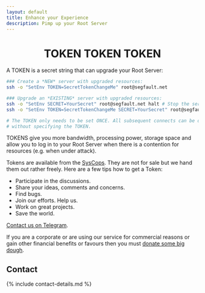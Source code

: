 ```yaml
---
layout: default
title: Enhance your Experience
description: Pimp up your Root Server
---
```


<div style="text-align:center"><h1>TOKEN TOKEN TOKEN</h1></div>

A TOKEN is a secret string that can upgrade your Root Server:

```sh
### Create a *NEW* server with upgraded resources:
ssh -o "SetEnv TOKEN=SecretTokenChangeMe" root@segfault.net

### Upgrade an *EXISTING* server with upgraded resources:
ssh -o "SetEnv SECRET=YourSecret" root@segfault.net halt # Stop the server
ssh -o "SetEnv TOKEN=SecretTokenChangeMe SECRET=YourSecret" root@segfault.net

# The TOKEN only needs to be set ONCE. All subsequent connects can be done
# without specifying the TOKEN.
```

TOKENS give you more bandwidth, processing power, storage space and allow you to log in to your Root Server when there is a contention for resources (e.g. when under attack). 

Tokens are available from the [SysCops](https://t.me/thcorg). They are not for sale but we hand them out rather freely. Here are a few tips how to get a Token:

 * Participate in the discussions.
 * Share your ideas, comments and concerns.
 * Find bugs.
 * Join our efforts. Help us.
 * Work on great projects.
 * Save the world.

[Contact us on Telegram](https://t.me/thcorg).

If you are a corporate or are using our service for commercial reasons or gain other financial benefits or favours then you must [donate some big dough](../upgrade).

## Contact

{% include contact-details.md %}

